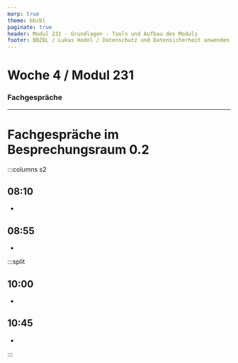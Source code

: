 ```yaml
---
marp: true
theme: bbzbl
paginate: true
header: Modul 231 - Grundlagen - Tools und Aufbau des Moduls
footer: BBZBL / Lukas Hodel / Datenschutz und Datensicherheit anwenden
---
```


<!-- _class: big center -->

# Woche 4 / Modul 231

### Fachgespräche

---

# Fachgespräche im **Besprechungsraum 0.2**

:::columns s2

## 08:10

-

## 08:55

-

:::split

## 10:00

-

## 10:45

-

:::
